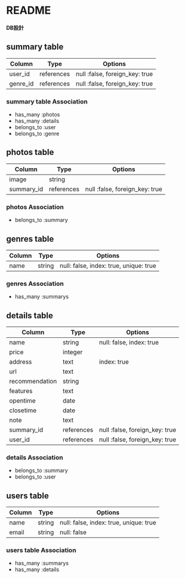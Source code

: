 # README
**DB設計**

## summary table

|Column|Type|Options|
|------|----|-------|
|user_id|references|null :false, foreign_key: true|
|genre_id|references|null :false, foreign_key: true|

### summary table Association

- has_many :photos
- has_many :details
- belongs_to :user
- belongs_to :genre

## photos table

|Column|Type|Options|
|------|----|-------|
|image|string|
|summary_id|references|null :false, foreign_key: true|

### photos Association

- belongs_to :summary

## genres table

|Column|Type|Options|
|------|----|-------|
|name|string|null: false, index: true, unique: true|

### genres Association

- has_many :summarys

## details table

|Column|Type|Options|
|------|----|-------|
|name|string|null: false, index: true|
|price|integer|
|address|text|index: true|
|url|text|
|recommendation|string|
|features|text|
|opentime|date|
|closetime|date|
|note|text|
|summary_id|references|null :false, foreign_key: true|
|user_id|references|null :false, foreign_key: true|

### details Association

- belongs_to :summary
- belongs_to :user

## users table

|Column|Type|Options|
|------|----|-------|
|name|string|null: false, index: true, unique: true|
|email|string|null: false|

### users table Association

- has_many :summarys
- has_many :details
